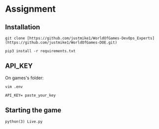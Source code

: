 # Assignment

## Installation
`git clone [https://github.com/justmike1/WorldOfGames-DevOps_Experts](https://github.com/justmike1/WorldOfGames-DOE.git)`

`pip3 install -r requirements.txt`

## API_KEY
On games's folder:

`vim .env`

`API_KEY= paste_your_key`


## Starting the game
`python(3) Live.py`


